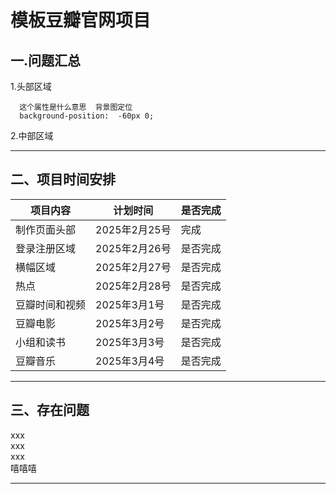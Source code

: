 # 模板豆瓣官网项目

## 一.问题汇总
1.头部区域
```
  这个属性是什么意思  背景图定位
  background-position:  -60px 0;
```
2.中部区域  

***

## 二、项目时间安排  

| 项目内容    | 计划时间       | 是否完成 |
|---------|------------|------|
| 制作页面头部  | 2025年2月25号 | 完成   |
| 登录注册区域  | 2025年2月26号 | 是否完成 |
| 横幅区域    | 2025年2月27号 | 是否完成 |
| 热点      | 2025年2月28号 | 是否完成 |
| 豆瓣时间和视频 | 2025年3月1号  | 是否完成 |
| 豆瓣电影    | 2025年3月2号  | 是否完成 |
| 小组和读书   | 2025年3月3号  | 是否完成 |
| 豆瓣音乐    | 2025年3月4号  | 是否完成 |  
 
***

## 三、存在问题
xxx  
xxx   
xxx  
嘻嘻嘻


***



